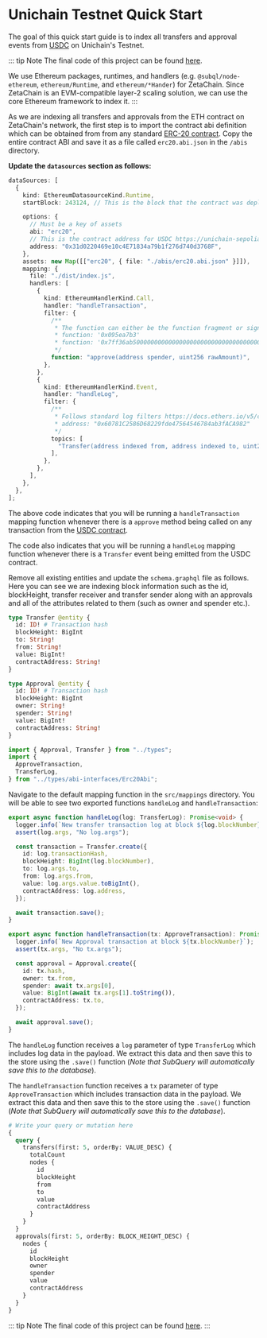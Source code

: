 # Unichain Testnet Quick Start

The goal of this quick start guide is to index all transfers and approval events from [USDC](https://unichain-sepolia.blockscout.com/address/0x31d0220469e10c4E71834a79b1f276d740d3768F?tab=logs) on Unichain's Testnet.

<!-- @include: ../snippets/evm-quickstart-reference.md -->

::: tip Note
The final code of this project can be found [here](https://github.com/subquery/ethereum-subql-starter/tree/main/Unichain/unichain-testnet-starter).

We use Ethereum packages, runtimes, and handlers (e.g. `@subql/node-ethereum`, `ethereum/Runtime`, and `ethereum/*Hander`) for ZetaChain. Since ZetaChain is an EVM-compatible layer-2 scaling solution, we can use the core Ethereum framework to index it.
:::

<!-- @include: ../snippets/evm-manifest-intro.md#level2 -->

As we are indexing all transfers and approvals from the ETH contract on ZetaChain's network, the first step is to import the contract abi definition which can be obtained from from any standard [ERC-20 contract](https://ethereum.org/en/developers/docs/standards/tokens/erc-20/). Copy the entire contract ABI and save it as a file called `erc20.abi.json` in the `/abis` directory.

**Update the `datasources` section as follows:**

```ts
dataSources: [
  {
    kind: EthereumDatasourceKind.Runtime,
    startBlock: 243124, // This is the block that the contract was deployed on https://unichain-sepolia.blockscout.com/address/0x31d0220469e10c4E71834a79b1f276d740d3768F?tab=logs

    options: {
      // Must be a key of assets
      abi: "erc20",
      // This is the contract address for USDC https://unichain-sepolia.blockscout.com/address/0x31d0220469e10c4E71834a79b1f276d740d3768F?tab=logs
      address: "0x31d0220469e10c4E71834a79b1f276d740d3768F",
    },
    assets: new Map([["erc20", { file: "./abis/erc20.abi.json" }]]),
    mapping: {
      file: "./dist/index.js",
      handlers: [
        {
          kind: EthereumHandlerKind.Call,
          handler: "handleTransaction",
          filter: {
            /**
             * The function can either be the function fragment or signature
             * function: '0x095ea7b3'
             * function: '0x7ff36ab500000000000000000000000000000000000000000000000000000000'
             */
            function: "approve(address spender, uint256 rawAmount)",
          },
        },
        {
          kind: EthereumHandlerKind.Event,
          handler: "handleLog",
          filter: {
            /**
             * Follows standard log filters https://docs.ethers.io/v5/concepts/events/
             * address: "0x60781C2586D68229fde47564546784ab3fACA982"
             */
            topics: [
              "Transfer(address indexed from, address indexed to, uint256 amount)",
            ],
          },
        },
      ],
    },
  },
];
```

The above code indicates that you will be running a `handleTransaction` mapping function whenever there is a `approve` method being called on any transaction from the [USDC contract](https://unichain-sepolia.blockscout.com/address/0x31d0220469e10c4E71834a79b1f276d740d3768F).

The code also indicates that you will be running a `handleLog` mapping function whenever there is a `Transfer` event being emitted from the USDC contract.

<!-- @include: ../snippets/ethereum-manifest-note.md -->

<!-- @include: ../snippets/schema-intro.md#level2 -->

Remove all existing entities and update the `schema.graphql` file as follows. Here you can see we are indexing block information such as the id, blockHeight, transfer receiver and transfer sender along with an approvals and all of the attributes related to them (such as owner and spender etc.).

```graphql
type Transfer @entity {
  id: ID! # Transaction hash
  blockHeight: BigInt
  to: String!
  from: String!
  value: BigInt!
  contractAddress: String!
}

type Approval @entity {
  id: ID! # Transaction hash
  blockHeight: BigInt
  owner: String!
  spender: String!
  value: BigInt!
  contractAddress: String!
}
```

<!-- @include: ../snippets/note-on-entity-relationships.md -->

<!-- @include: ../snippets/evm-codegen.md -->

```ts
import { Approval, Transfer } from "../types";
import {
  ApproveTransaction,
  TransferLog,
} from "../types/abi-interfaces/Erc20Abi";
```

<!-- @include: ../snippets/schema-note.md -->

<!-- @include: ../snippets/mapping-intro.md#level2 -->

Navigate to the default mapping function in the `src/mappings` directory. You will be able to see two exported functions `handleLog` and `handleTransaction`:

```ts
export async function handleLog(log: TransferLog): Promise<void> {
  logger.info(`New transfer transaction log at block ${log.blockNumber}`);
  assert(log.args, "No log.args");

  const transaction = Transfer.create({
    id: log.transactionHash,
    blockHeight: BigInt(log.blockNumber),
    to: log.args.to,
    from: log.args.from,
    value: log.args.value.toBigInt(),
    contractAddress: log.address,
  });

  await transaction.save();
}

export async function handleTransaction(tx: ApproveTransaction): Promise<void> {
  logger.info(`New Approval transaction at block ${tx.blockNumber}`);
  assert(tx.args, "No tx.args");

  const approval = Approval.create({
    id: tx.hash,
    owner: tx.from,
    spender: await tx.args[0],
    value: BigInt(await tx.args[1].toString()),
    contractAddress: tx.to,
  });

  await approval.save();
}
```

The `handleLog` function receives a `log` parameter of type `TransferLog` which includes log data in the payload. We extract this data and then save this to the store using the `.save()` function (_Note that SubQuery will automatically save this to the database_).

The `handleTransaction` function receives a `tx` parameter of type `ApproveTransaction` which includes transaction data in the payload. We extract this data and then save this to the store using the `.save()` function (_Note that SubQuery will automatically save this to the database_).

<!-- @include: ../snippets/ethereum-mapping-note.md -->

<!-- @include: ../snippets/build.md -->

<!-- @include: ../snippets/run-locally.md -->

<!-- @include: ../snippets/query-intro.md -->

```graphql
# Write your query or mutation here
{
  query {
    transfers(first: 5, orderBy: VALUE_DESC) {
      totalCount
      nodes {
        id
        blockHeight
        from
        to
        value
        contractAddress
      }
    }
  }
  approvals(first: 5, orderBy: BLOCK_HEIGHT_DESC) {
    nodes {
      id
      blockHeight
      owner
      spender
      value
      contractAddress
    }
  }
}
```

::: tip Note
The final code of this project can be found [here](https://github.com/subquery/ethereum-subql-starter/tree/main/Unichain/unichain-testnet-starter).
:::

<!-- @include: ../snippets/whats-next.md -->
